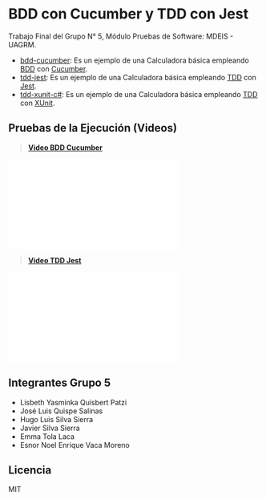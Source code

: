 # BDD con Cucumber y TDD con Jest
Trabajo Final del Grupo N° 5, Módulo Pruebas de Software: MDEIS - UAGRM.

* [bdd-cucumber](/bdd-cucumber): Es un ejemplo de una Calculadora básica empleando [BDD](https://en.wikipedia.org/wiki/Behavior-driven_development) con [Cucumber](https://cucumber.io/docs/cucumber).
* [tdd-jest](/tdd-jest): Es un ejemplo de una Calculadora básica empleando [TDD](https://en.wikipedia.org/wiki/Test-driven_development) con [Jest](https://jestjs.io/docs/getting-started).
* [tdd-xunit-c#](https://github.com/enevaca/demo-bdd-tdd/tree/main/tdd-xunit-c%23): Es un ejemplo de una Calculadora básica empleando [TDD](https://en.wikipedia.org/wiki/Test-driven_development) con [XUnit](https://xunit.net/#documentation).

## Pruebas de la Ejecución (Videos)
>**[Video BDD Cucumber](./bdd-cucumber/readme-assets/bdd-cucumber.mp4)**
<iframe
    width="340"
    height="180"
    src="./bdd-cucumber/readme-assets/bdd-cucumber.mp4"
    frameborder="0"
    allow="autoplay; encrypted-media"
    allowfullscreen
>
</iframe>

>**[Video TDD Jest](./tdd-jest/readme-assets/tdd-jest.mp4)**
<iframe
    width="340"
    height="180"
    src="./tdd-jest/readme-assets/tdd-jest.mp4"
    frameborder="0"
    allow="autoplay; encrypted-media"
    allowfullscreen
>
</iframe>

## Integrantes Grupo 5

* Lisbeth Yasminka Quisbert Patzi 
* José Luis Quispe Salinas 
* Hugo Luis Silva Sierra 
* Javier Silva Sierra 
* Emma Tola Laca 
* Esnor Noel Enrique Vaca Moreno

## Licencia
MIT
